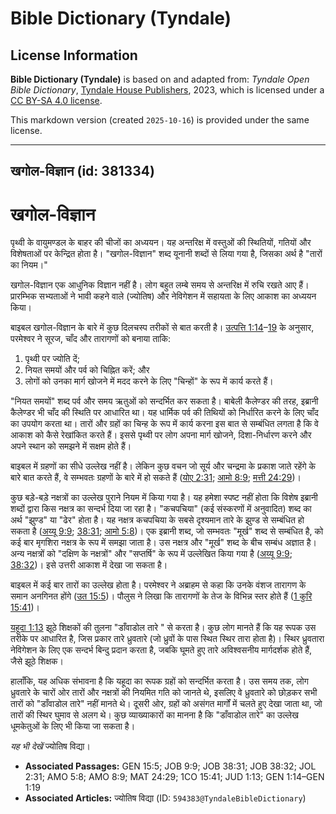 # Bible Dictionary (Tyndale)

## License Information

**Bible Dictionary (Tyndale)** is based on and adapted from: _Tyndale Open Bible Dictionary_, [Tyndale House Publishers](https://tyndaleopenresources.com/), 2023, which is licensed under a [CC BY-SA 4.0 license](https://creativecommons.org/licenses/by-sa/4.0/legalcode.en).

This markdown version (created `2025-10-16`) is provided under the same license.



--------------------------------

## खगोल-विज्ञान (id: 381334)

खगोल\-विज्ञान
=============

पृथ्वी के वायुमण्डल के बाहर की चीजों का अध्ययन। यह अन्तरिक्ष में वस्तुओं की स्थितियों, गतियों और विशेषताओं पर केन्द्रित होता है। "खगोल\-विज्ञान" शब्द यूनानी शब्दों से लिया गया है, जिसका अर्थ है "तारों का नियम।"

खगोल\-विज्ञान एक आधुनिक विज्ञान नहीं है। लोग बहुत लम्बे समय से अन्तरिक्ष में रुचि रखते आए हैं। प्रारम्भिक सभ्यताओं ने भावी कहने वाले (ज्योतिष) और नेविगेशन में सहायता के लिए आकाश का अध्ययन किया।

बाइबल खगोल\-विज्ञान के बारे में कुछ दिलचस्प तरीकों से बात करती है। [उत्पत्ति 1:14](https://ref.ly/Gen1:14-Gen1:19)–[19](https://ref.ly/Gen1:14-Gen1:19) के अनुसार, परमेश्वर ने सूरज, चाँद और तारागणों को बनाया ताकि:

1. पृथ्वी पर ज्योति दें;
2. नियत समयों और पर्व को चिह्नित करें; और
3. लोगों को उनका मार्ग खोजने में मदद करने के लिए "चिन्हों" के रूप में कार्य करते हैं।

"नियत समयों" शब्द पर्व और समय ऋतुओं को सन्दर्भित कर सकता है। बाबेली कैलेण्डर की तरह, इब्रानी कैलेण्डर भी चाँद की स्थिति पर आधारित था। यह धार्मिक पर्व की तिथियों को निर्धारित करने के लिए चाँद का उपयोग करता था। तारों और ग्रहों का चिन्ह के रूप में कार्य करना इस बात से सम्बंधित लगता है कि वे आकाश को कैसे रेखांकित करते हैं। इससे पृथ्वी पर लोग अपना मार्ग खोजने, दिशा\-निर्धारण करने और अपने स्थान को समझने में सक्षम होते हैं।

बाइबल में ग्रहणों का सीधे उल्लेख नहीं है। लेकिन कुछ वचन जो सूर्य और चन्द्रमा के प्रकाश जाते रहेंगे के बारे बात करते हैं, वे सम्भवतः ग्रहणों के बारे में हो सकते हैं ([योए 2:31](https://ref.ly/Joel2:31); [आमो 8:9](https://ref.ly/Amos8:9); [मत्ती 24:29](https://ref.ly/Matt24:29))।

कुछ बड़े\-बड़े नक्षत्रों का उल्लेख पुराने नियम में किया गया है। यह हमेशा स्पष्ट नहीं होता कि विशेष इब्रानी शब्दों द्वारा किस नक्षत्र का सन्दर्भ दिया जा रहा है। "कचपचिया" (कई संस्करणों में अनुवादित) शब्द का अर्थ "झुण्ड" या "ढेर" होता है। यह नक्षत्र कचपचिया के सबसे दृश्यमान तारे के झुण्ड से सम्बंधित हो सकता है ([अय्यू 9:9](https://ref.ly/Job9:9); [38:31](https://ref.ly/Job38:31); [आमो 5:8](https://ref.ly/Amos5:8))। एक इब्रानी शब्द, जो सम्भवतः "मूर्ख" शब्द से सम्बंधित है, को कई बार मृगशिरा नक्षत्र के रूप में समझा जाता है। उस नक्षत्र और "मूर्ख" शब्द के बीच सम्बंध अज्ञात है। अन्य नक्षत्रों को "दक्षिण के नक्षत्रों" और "सप्तर्षि" के रूप में उल्लेखित किया गया है ([अय्यू 9:9](https://ref.ly/Job9:9); [38:32](https://ref.ly/Job38:32))। इसे उत्तरी आकाश में देखा जा सकता है।

बाइबल में कई बार तारों का उल्लेख होता है। परमेश्वर ने अब्राहम से कहा कि उनके वंशज तारागण के समान अनगिनत होंगे ([उत 15:5](https://ref.ly/Gen15:5))। पौलुस ने लिखा कि तारागणों के तेज के विभिन्न स्तर होते हैं ([1 कुरि 15:41](https://ref.ly/1Cor15:41))।

[यहूदा 1:13](https://ref.ly/Jude1:13) झूठे शिक्षकों की तुलना "डाँवाडोल तारे " से करता है। कुछ लोग मानते हैं कि यह रूपक उस तरीके पर आधारित है, जिस प्रकार तारे ध्रुवतारे (जो ध्रुवों के पास स्थित स्थिर तारा होता है)। स्थिर ध्रुवतारा नेविगेशन के लिए एक सन्दर्भ बिन्दु प्रदान करता है, जबकि घूमते हुए तारे अविश्वसनीय मार्गदर्शक होते हैं, जैसे झूठे शिक्षक।

हालाँकि, यह अधिक संभावना है कि यहूदा का रूपक ग्रहों को सन्दर्भित करता है। उस समय तक, लोग ध्रुवतारे के चारों ओर तारों और नक्षत्रों की नियमित गति को जानते थे, इसलिए वे ध्रुवतारे को छोड़कर सभी तारों को "डाँवाडोल तारे" नहीं मानते थे। दूसरी ओर, ग्रहों को असंगत मार्गों में चलते हुए देखा जाता था, जो तारों की स्थिर घुमाव से अलग थे। कुछ व्याख्याकारों का मानना है कि "डाँवाडोल तारे" का उल्लेख धूमकेतुओं के लिए भी किया जा सकता है।

*यह भी देखें* ज्योतिष विद्या।

* **Associated Passages:** GEN 15:5; JOB 9:9; JOB 38:31; JOB 38:32; JOL 2:31; AMO 5:8; AMO 8:9; MAT 24:29; 1CO 15:41; JUD 1:13; GEN 1:14–GEN 1:19
* **Associated Articles:** ज्योतिष विद्या (ID: `594383@TyndaleBibleDictionary`)

